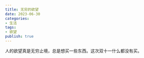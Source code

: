 ```yaml
---
title: 无穷的欲望
date: 2023-06-30
categories:
- 生活
tags:
- 欲望
publish: true
---
```

人的欲望真是无穷止境，总是想买一些东西。这次双十一什么都没有买。